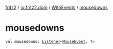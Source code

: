 [fritz2](../../index.md) / [io.fritz2.dom](../index.md) / [WithEvents](index.md) / [mousedowns](./mousedowns.md)

# mousedowns

`val mousedowns: `[`Listener`](../-listener/index.md)`<`[`MouseEvent`](https://kotlinlang.org/api/latest/jvm/stdlib/org.w3c.dom.events/-mouse-event/index.html)`, T>`